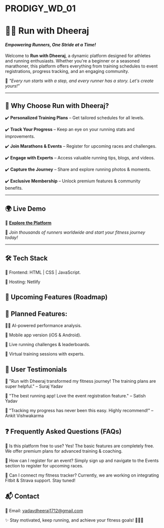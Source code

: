 # PRODIGY_WD_01
# 🏃‍♂️ Run with Dheeraj  
#### *Empowering Runners, One Stride at a Time!*  

Welcome to **Run with Dheeraj**, a dynamic platform designed for athletes and running enthusiasts. Whether you're a beginner or a seasoned marathoner, this platform offers everything from training schedules to event registrations, progress tracking, and an engaging community.  

🚀 *"Every run starts with a step, and every runner has a story. Let's create yours!"*  

---

## 🎯 **Why Choose Run with Dheeraj?**  

✔️ **Personalized Training Plans** – Get tailored schedules for all levels.  

✔️ **Track Your Progress** – Keep an eye on your running stats and improvements.  

✔️ **Join Marathons & Events** – Register for upcoming races and challenges.  

✔️ **Engage with Experts** – Access valuable running tips, blogs, and videos.  

✔️ **Capture the Journey** – Share and explore running photos & moments.  

✔️ **Exclusive Membership** – Unlock premium features & community benefits.  

---

## 🌍 **Live Demo**  

🔗 **[Explore the Platform](https://runwithdheeraj.netlify.app/)**   

🌟 *Join thousands of runners worldwide and start your fitness journey today!*  

---
## 🛠 Tech Stack
🔹 Frontend: HTML | CSS | JavaScript.

🔹 Hosting: Netlify 



## 🚀 **Upcoming Features (Roadmap)**

## 📌 Planned Features:

🏃‍♂️ AI-powered performance analysis.

📲 Mobile app version (iOS & Android).

📢 Live running challenges & leaderboards.

🎯 Virtual training sessions with experts.


## 💬 **User Testimonials**

🌟 "Run with Dheeraj transformed my fitness journey! The training plans are super helpful." – Suraj Yadav

🌟 "The best running app! Love the event registration feature." – Satish Yadav

🌟 "Tracking my progress has never been this easy. Highly recommend!" – Ankit Vishwakarma


## ❓ **Frequently Asked Questions (FAQs)**

🔹 Is this platform free to use?
Yes! The basic features are completely free. We offer premium plans for advanced training & coaching.

🔹 How can I register for an event?
Simply sign up and navigate to the Events section to register for upcoming races.

🔹 Can I connect my fitness tracker?
Currently, we are working on integrating Fitbit & Strava support. Stay tuned!



## 📬 **Contact**

📧 Email: yadavdheeraj1712@gmail.com


✨ Stay motivated, keep running, and achieve your fitness goals! 🏃‍♂️🔥
